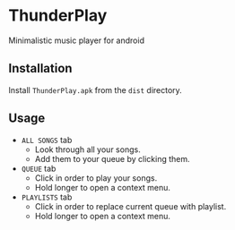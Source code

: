 # ThunderPlay

Minimalistic music player for android

## Installation

Install `ThunderPlay.apk` from the `dist` directory.

## Usage

* `ALL SONGS` tab
    * Look through all your songs.
    * Add them to your queue by clicking them.
* `QUEUE` tab 
    * Click in order to play your songs. 
    * Hold longer to open a context menu.
* `PLAYLISTS` tab
    * Click in order to replace current queue with playlist.
    * Hold longer to open a context menu.
